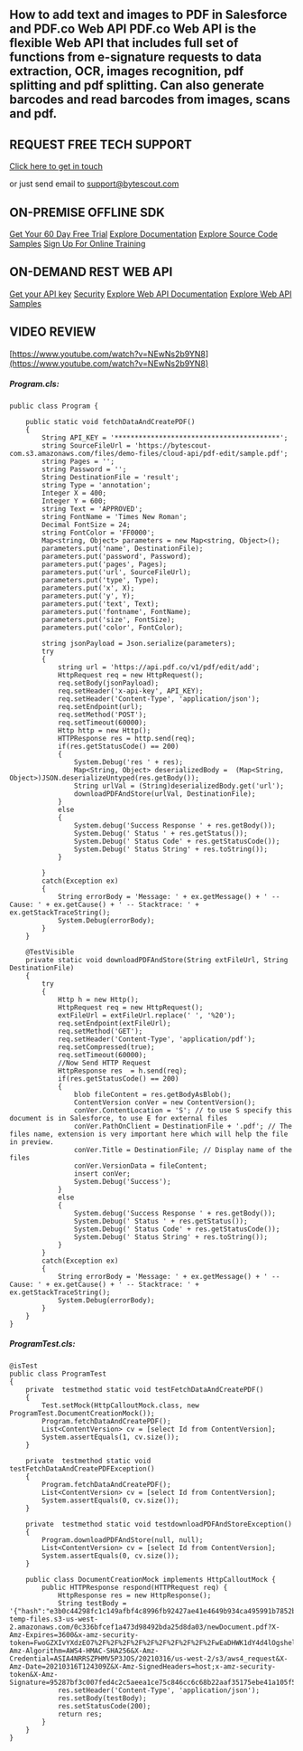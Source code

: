 ## How to add text and images to PDF in Salesforce and PDF.co Web API PDF.co Web API is the flexible Web API that includes full set of functions from e-signature requests to data extraction, OCR, images recognition, pdf splitting and pdf splitting. Can also generate barcodes and read barcodes from images, scans and pdf.

## REQUEST FREE TECH SUPPORT

[Click here to get in touch](https://bytescout.zendesk.com/hc/en-us/requests/new?subject=PDF.co%20Web%20API%20Question)

or just send email to [support@bytescout.com](mailto:support@bytescout.com?subject=PDF.co%20Web%20API%20Question) 

## ON-PREMISE OFFLINE SDK 

[Get Your 60 Day Free Trial](https://bytescout.com/download/web-installer?utm_source=github-readme)
[Explore Documentation](https://bytescout.com/documentation/index.html?utm_source=github-readme)
[Explore Source Code Samples](https://github.com/bytescout/ByteScout-SDK-SourceCode/)
[Sign Up For Online Training](https://academy.bytescout.com/)


## ON-DEMAND REST WEB API

[Get your API key](https://app.pdf.co/signup?utm_source=github-readme)
[Security](https://pdf.co/security)
[Explore Web API Documentation](https://apidocs.pdf.co?utm_source=github-readme)
[Explore Web API Samples](https://github.com/bytescout/ByteScout-SDK-SourceCode/tree/master/PDF.co%20Web%20API)

## VIDEO REVIEW

[https://www.youtube.com/watch?v=NEwNs2b9YN8](https://www.youtube.com/watch?v=NEwNs2b9YN8)




<!-- code block begin -->

##### **Program.cls:**
    
```
public class Program {
    
    public static void fetchDataAndCreatePDF()
    {
        String API_KEY = '*****************************************';       
        string SourceFileUrl = 'https://bytescout-com.s3.amazonaws.com/files/demo-files/cloud-api/pdf-edit/sample.pdf';
        string Pages = '';
        string Password = '';
        String DestinationFile = 'result';
        string Type = 'annotation';
        Integer X = 400;
        Integer Y = 600;
        string Text = 'APPROVED';
        string FontName = 'Times New Roman';
        Decimal FontSize = 24;
        string FontColor = 'FF0000';
        Map<string, Object> parameters = new Map<string, Object>();
        parameters.put('name', DestinationFile);
        parameters.put('password', Password);
        parameters.put('pages', Pages);
        parameters.put('url', SourceFileUrl);
        parameters.put('type', Type);
        parameters.put('x', X);
        parameters.put('y', Y);
        parameters.put('text', Text);
        parameters.put('fontname', FontName);
        parameters.put('size', FontSize);
        parameters.put('color', FontColor);
        
        string jsonPayload = Json.serialize(parameters);
        try
        {
            string url = 'https://api.pdf.co/v1/pdf/edit/add';
            HttpRequest req = new HttpRequest();
            req.setBody(jsonPayload);
            req.setHeader('x-api-key', API_KEY);
            req.setHeader('Content-Type', 'application/json');
            req.setEndpoint(url);
            req.setMethod('POST');
            req.setTimeout(60000);
            Http http = new Http();
            HTTPResponse res = http.send(req);
            if(res.getStatusCode() == 200) 
            {
                System.Debug('res ' + res);
                Map<String, Object> deserializedBody =  (Map<String, Object>)JSON.deserializeUntyped(res.getBody());
                String urlVal = (String)deserializedBody.get('url');
                downloadPDFAndStore(urlVal, DestinationFile);
            }
            else
            {
                System.debug('Success Response ' + res.getBody());
                System.Debug(' Status ' + res.getStatus());
                System.Debug(' Status Code' + res.getStatusCode());
                System.Debug(' Status String' + res.toString());
            }
           
        }
        catch(Exception ex)
        {
            String errorBody = 'Message: ' + ex.getMessage() + ' -- Cause: ' + ex.getCause() + ' -- Stacktrace: ' + ex.getStackTraceString();
            System.Debug(errorBody);
        }
    }

    @TestVisible
    private static void downloadPDFAndStore(String extFileUrl, String DestinationFile)
    {
        try
        {
            Http h = new Http(); 
            HttpRequest req = new HttpRequest(); 
            extFileUrl = extFileUrl.replace(' ', '%20'); 
            req.setEndpoint(extFileUrl); 
            req.setMethod('GET'); 
            req.setHeader('Content-Type', 'application/pdf'); 
            req.setCompressed(true); 
            req.setTimeout(60000); 
            //Now Send HTTP Request
            HttpResponse res  = h.send(req); 
            if(res.getStatusCode() == 200) 
            {
                blob fileContent = res.getBodyAsBlob();
                ContentVersion conVer = new ContentVersion();
                conVer.ContentLocation = 'S'; // to use S specify this document is in Salesforce, to use E for external files
                conVer.PathOnClient = DestinationFile + '.pdf'; // The files name, extension is very important here which will help the file in preview.
                conVer.Title = DestinationFile; // Display name of the files
                conVer.VersionData = fileContent;
                insert conVer;
                System.Debug('Success');
            }
            else
            {
                System.debug('Success Response ' + res.getBody());
                System.Debug(' Status ' + res.getStatus());
                System.Debug(' Status Code' + res.getStatusCode());
                System.Debug(' Status String' + res.toString());
            }
        }
        catch(Exception ex)
        {
            String errorBody = 'Message: ' + ex.getMessage() + ' -- Cause: ' + ex.getCause() + ' -- Stacktrace: ' + ex.getStackTraceString();
            System.Debug(errorBody);
        }
    }
}
```

<!-- code block end -->    

<!-- code block begin -->

##### **ProgramTest.cls:**
    
```
@isTest
public class ProgramTest
{
    private  testmethod static void testFetchDataAndCreatePDF()
    {
        Test.setMock(HttpCalloutMock.class, new ProgramTest.DocumentCreationMock());
        Program.fetchDataAndCreatePDF();
        List<ContentVersion> cv = [select Id from ContentVersion];
        System.assertEquals(1, cv.size());
    }

    private  testmethod static void testFetchDataAndCreatePDFException()
    {
        Program.fetchDataAndCreatePDF();
        List<ContentVersion> cv = [select Id from ContentVersion];
        System.assertEquals(0, cv.size());
    }
    
    private  testmethod static void testdownloadPDFAndStoreException()
    {
        Program.downloadPDFAndStore(null, null);
        List<ContentVersion> cv = [select Id from ContentVersion];
        System.assertEquals(0, cv.size());
    }

    public class DocumentCreationMock implements HttpCalloutMock {
        public HTTPResponse respond(HTTPRequest req) {
            HttpResponse res = new HttpResponse();
            String testBody = '{"hash":"e3b0c44298fc1c149afbf4c8996fb92427ae41e4649b934ca495991b7852b855","url":"https://pdf-temp-files.s3-us-west-2.amazonaws.com/0c336bfcef1a473d98492bda25d8da03/newDocument.pdf?X-Amz-Expires=3600&x-amz-security-token=FwoGZXIvYXdzEO7%2F%2F%2F%2F%2F%2F%2F%2F%2F%2FwEaDHWK1dY4d4lOgsheliKBATwE%2FZewASPTEnPxTn%2BOdYhP4h3gljAJfqbRvQptDX7wdWLmrBS7Tg4qTU6pAbxIdXChGPjBWpSbtiADJKmqkmyhkUmE8GSM1%2FGtJO6bga2pgzvFLXmzxjTf3%2BFNqwYOvbyApIZdVLoPpEKY6PlCflQtLTd30dhelm6xpB8pitbdhSjdz8KCBjIobVy%2Fjwybwp6OQgB%2FT6QkIo2dU07gtFREdn5jhRyvnS5lkccweBV1%2Bw%3D%3D&X-Amz-Algorithm=AWS4-HMAC-SHA256&X-Amz-Credential=ASIA4NRRSZPHMV5P3JOS/20210316/us-west-2/s3/aws4_request&X-Amz-Date=20210316T124309Z&X-Amz-SignedHeaders=host;x-amz-security-token&X-Amz-Signature=95287bf3c007fed4c2c5aeea1ce75c846cc6c68b22aaf35175ebe41a105f54e1","pageCount":1,"error":false,"status":200,"name":"newDocument","remainingCredits":9913694,"credits":3}';
            res.setHeader('Content-Type', 'application/json');
            res.setBody(testBody);
            res.setStatusCode(200);
            return res;
        }
    }
}
```

<!-- code block end -->